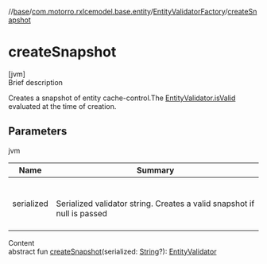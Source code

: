 //[base](../../index.md)/[com.motorro.rxlcemodel.base.entity](../index.md)/[EntityValidatorFactory](index.md)/[createSnapshot](create-snapshot.md)



# createSnapshot  
[jvm]  
Brief description  


Creates a snapshot of entity cache-control.The [EntityValidator.isValid](../-entity-validator/is-valid.md) evaluated at the time of creation.



## Parameters  
  
jvm  
  
|  Name|  Summary| 
|---|---|
| serialized| <br><br>Serialized validator string. Creates a valid snapshot if null is passed<br><br>
  
  
Content  
abstract fun [createSnapshot](create-snapshot.md)(serialized: [String](https://kotlinlang.org/api/latest/jvm/stdlib/kotlin/-string/index.html)?): [EntityValidator](../-entity-validator/index.md)  




